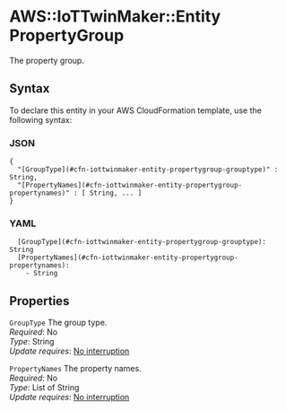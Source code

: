 # AWS::IoTTwinMaker::Entity PropertyGroup<a name="aws-properties-iottwinmaker-entity-propertygroup"></a>

The property group\.

## Syntax<a name="aws-properties-iottwinmaker-entity-propertygroup-syntax"></a>

To declare this entity in your AWS CloudFormation template, use the following syntax:

### JSON<a name="aws-properties-iottwinmaker-entity-propertygroup-syntax.json"></a>

```
{
  "[GroupType](#cfn-iottwinmaker-entity-propertygroup-grouptype)" : String,
  "[PropertyNames](#cfn-iottwinmaker-entity-propertygroup-propertynames)" : [ String, ... ]
}
```

### YAML<a name="aws-properties-iottwinmaker-entity-propertygroup-syntax.yaml"></a>

```
  [GroupType](#cfn-iottwinmaker-entity-propertygroup-grouptype): String
  [PropertyNames](#cfn-iottwinmaker-entity-propertygroup-propertynames): 
    - String
```

## Properties<a name="aws-properties-iottwinmaker-entity-propertygroup-properties"></a>

`GroupType`  <a name="cfn-iottwinmaker-entity-propertygroup-grouptype"></a>
The group type\.  
*Required*: No  
*Type*: String  
*Update requires*: [No interruption](https://docs.aws.amazon.com/AWSCloudFormation/latest/UserGuide/using-cfn-updating-stacks-update-behaviors.html#update-no-interrupt)

`PropertyNames`  <a name="cfn-iottwinmaker-entity-propertygroup-propertynames"></a>
The property names\.  
*Required*: No  
*Type*: List of String  
*Update requires*: [No interruption](https://docs.aws.amazon.com/AWSCloudFormation/latest/UserGuide/using-cfn-updating-stacks-update-behaviors.html#update-no-interrupt)
